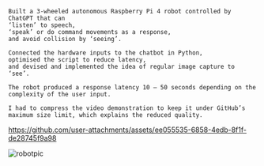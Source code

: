 	Built a 3-wheeled autonomous Raspberry Pi 4 robot controlled by ChatGPT that can 
    ‘listen’ to speech, 
    ‘speak’ or do command movements as a response, 
    and avoid collision by ‘seeing’. 
    
    Connected the hardware inputs to the chatbot in Python, 
    optimised the script to reduce latency, 
    and devised and implemented the idea of regular image capture to ‘see’. 
    
    The robot produced a response latency 10 – 50 seconds depending on the complexity of the user input.

    I had to compress the video demonstration to keep it under GitHub’s maximum size limit, which explains the reduced quality.




https://github.com/user-attachments/assets/ee055535-6858-4edb-8f1f-de28745f9a98

![robotpic](https://github.com/user-attachments/assets/d8fbabf0-e7f7-4ba0-8f97-9264a097577a)
